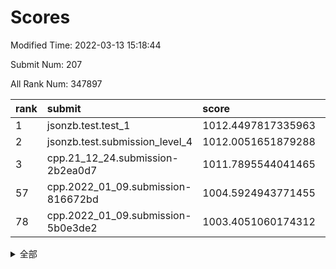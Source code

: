 # Scores

Modified Time: 2022-03-13 15:18:44

Submit Num: 207

All Rank Num: 347897

| rank |               submit               |       score        |       sigma        | pk_num |
| :--- | :--------------------------------- | :----------------- | :----------------- | :----- |
| 1    | jsonzb.test.test_1                 | 1012.4497817335963 | 0.8069573951859588 | 6721   |
| 2    | jsonzb.test.submission_level_4     | 1012.0051651879288 | 0.7970183081056224 | 6723   |
| 3    | cpp.21_12_24.submission-2b2ea0d7   | 1011.7895544041465 | 0.7749781290299469 | 6721   |
| 57   | cpp.2022_01_09.submission-816672bd | 1004.5924943771455 | 0.7144009213054501 | 6726   |
| 78   | cpp.2022_01_09.submission-5b0e3de2 | 1003.4051060174312 | 0.7223736580212337 | 6725   |


<details>
<summary>全部</summary>

| rank |                 submit                 |       score        |       sigma        | pk_num |
| :--- | :------------------------------------- | :----------------- | :----------------- | :----- |
| 1    | jsonzb.test.test_1                     | 1012.4497817335963 | 0.8069573951859588 | 6721   |
| 2    | jsonzb.test.submission_level_4         | 1012.0051651879288 | 0.7970183081056224 | 6723   |
| 3    | cpp.21_12_24.submission-2b2ea0d7       | 1011.7895544041465 | 0.7749781290299469 | 6721   |
| 4    | gobigger.level_3.submission_level_3_11 | 1011.1331008657581 | 0.750434975037612  | 6728   |
| 5    | gobigger.level_3.submission_level_3_22 | 1011.1132543521892 | 0.7570667504382249 | 6721   |
| 6    | gobigger.level_3.submission_level_3_6  | 1011.0918705231528 | 0.7951172030603921 | 6725   |
| 7    | gobigger.level_3.submission_level_3_34 | 1011.0876995600823 | 0.7842223172840266 | 6725   |
| 8    | gobigger.level_3.submission_level_3_15 | 1011.0677953581178 | 0.7509760837253476 | 6719   |
| 9    | gobigger.level_3.submission_level_3_16 | 1011.0598464287066 | 0.76080977085837   | 6725   |
| 10   | gobigger.level_3.submission_level_3_30 | 1010.8954794892509 | 0.7677399988200229 | 6722   |
| 11   | gobigger.level_3.submission_level_3_27 | 1010.7976486274302 | 0.7657698632440193 | 6724   |
| 12   | gobigger.level_3.submission_level_3_43 | 1010.728430355222  | 0.7421654714412729 | 6725   |
| 13   | gobigger.level_3.submission_level_3_4  | 1010.6777696337946 | 0.7786112397756267 | 6722   |
| 14   | gobigger.level_3.submission_level_3_48 | 1010.667241958901  | 0.765076876915184  | 6720   |
| 15   | gobigger.level_3.submission_level_3_13 | 1010.6184574127299 | 0.7742259821131146 | 6723   |
| 16   | gobigger.level_3.submission_level_3_20 | 1010.5878099772474 | 0.7695075271739568 | 6728   |
| 17   | gobigger.level_3.submission_level_3_0  | 1010.4800683022345 | 0.7692806437289899 | 6720   |
| 18   | gobigger.level_3.submission_level_3_33 | 1010.4659143104838 | 0.7886559582031477 | 6723   |
| 19   | gobigger.level_3.submission_level_3_28 | 1010.4334685075772 | 0.7689240584680401 | 6722   |
| 20   | gobigger.level_3.submission_level_3_46 | 1010.3396376746034 | 0.7410684063014511 | 6722   |
| 21   | gobigger.level_3.submission_level_3_19 | 1010.3381472392588 | 0.7540553137438203 | 6722   |
| 22   | gobigger.level_3.submission_level_3_44 | 1010.1518765159856 | 0.7645081725429465 | 6719   |
| 23   | gobigger.level_3.submission_level_3_40 | 1010.1095393742304 | 0.7536399610609087 | 6723   |
| 24   | gobigger.level_3.submission_level_3_26 | 1010.0848764196882 | 0.7724230232322266 | 6725   |
| 25   | gobigger.level_3.submission_level_3_7  | 1010.0500780373569 | 0.7528469460853914 | 6718   |
| 26   | gobigger.level_3.submission_level_3_9  | 1010.0483302183324 | 0.7678474434450927 | 6717   |
| 27   | gobigger.level_3.submission_level_3_42 | 1010.0063163590189 | 0.7514220308337148 | 6723   |
| 28   | gobigger.level_3.submission_level_3_39 | 1009.9758725913315 | 0.7725193728585689 | 6718   |
| 29   | gobigger.level_3.submission_level_3_3  | 1009.9588026931159 | 0.741236942230736  | 6723   |
| 30   | gobigger.level_3.submission_level_3_1  | 1009.936421415315  | 0.7381924712665658 | 6719   |
| 31   | gobigger.level_3.submission_level_3_49 | 1009.9111306567714 | 0.7436113482028882 | 6726   |
| 32   | gobigger.level_3.submission_level_3_41 | 1009.8855631327259 | 0.7567996124018218 | 6721   |
| 33   | gobigger.level_3.submission_level_3_12 | 1009.8741751361533 | 0.7676472129435524 | 6720   |
| 34   | gobigger.level_3.submission_level_3_38 | 1009.766611920415  | 0.7552140948892587 | 6720   |
| 35   | gobigger.level_3.submission_level_3_37 | 1009.7482405286249 | 0.7500469239822728 | 6721   |
| 36   | gobigger.level_3.submission_level_3_45 | 1009.6433009829336 | 0.7665518605730097 | 6724   |
| 37   | gobigger.level_3.submission_level_3_2  | 1009.6237408468064 | 0.7501505694798377 | 6726   |
| 38   | gobigger.level_3.submission_level_3_36 | 1009.6148841732135 | 0.7717837024556329 | 6723   |
| 39   | gobigger.level_3.submission_level_3_29 | 1009.614267488658  | 0.7466421458388537 | 6720   |
| 40   | gobigger.level_3.submission_level_3_21 | 1009.6086739972038 | 0.7556651158526906 | 6721   |
| 41   | gobigger.level_3.submission_level_3_14 | 1009.4600951729028 | 0.7544659323886123 | 6726   |
| 42   | gobigger.level_3.submission_level_3_10 | 1009.4598854367869 | 0.7468513855675069 | 6727   |
| 43   | gobigger.level_3.submission_level_3_47 | 1009.4141677419726 | 0.7518281279881239 | 6722   |
| 44   | gobigger.level_3.submission_level_3_24 | 1009.4034736289314 | 0.7395477599304747 | 6724   |
| 45   | gobigger.level_3.submission_level_3_8  | 1009.377691812088  | 0.7468139165486323 | 6723   |
| 46   | gobigger.level_3.submission_level_3_35 | 1009.3727971270259 | 0.7537440115843896 | 6724   |
| 47   | gobigger.level_3.submission_level_3_18 | 1009.3488093825049 | 0.7345723391153581 | 6726   |
| 48   | gobigger.level_3.submission_level_3_25 | 1009.3351752108381 | 0.7718038520132453 | 6721   |
| 49   | gobigger.level_3.submission_level_3_17 | 1009.1965758562156 | 0.7503509542525285 | 6725   |
| 50   | gobigger.level_3.submission_level_3_32 | 1008.8311472041016 | 0.7443770756116257 | 6718   |
| 51   | gobigger.level_3.submission_level_3_23 | 1008.7297666187663 | 0.7565605657209798 | 6725   |
| 52   | gobigger.level_3.submission_level_3_5  | 1008.4165058159064 | 0.754703249178985  | 6722   |
| 53   | gobigger.level_3.submission_level_3_31 | 1008.2330552771883 | 0.7421107250839281 | 6728   |
| 54   | gobigger.level_1.submission_level_1_36 | 1005.3430724450305 | 0.7298698270266525 | 6721   |
| 55   | gobigger.level_1.submission_level_1_18 | 1004.8603836373155 | 0.7292496397445942 | 6719   |
| 56   | gobigger.level_1.submission_level_1_21 | 1004.7212299053868 | 0.7237939750167702 | 6724   |
| 57   | cpp.2022_01_09.submission-816672bd     | 1004.5924943771455 | 0.7144009213054501 | 6726   |
| 58   | gobigger.level_1.submission_level_1_12 | 1004.525991217115  | 0.7232553195703985 | 6720   |
| 59   | gobigger.level_1.submission_level_1_7  | 1004.5166872026406 | 0.7226941186283186 | 6726   |
| 60   | gobigger.level_1.submission_level_1_49 | 1004.4302224441582 | 0.7166800736628447 | 6722   |
| 61   | gobigger.level_1.submission_level_1_2  | 1004.3109078574762 | 0.7086929781467347 | 6726   |
| 62   | gobigger.level_1.submission_level_1_16 | 1004.268460086154  | 0.7226240967841567 | 6723   |
| 63   | gobigger.level_1.submission_level_1_0  | 1004.2610521264752 | 0.7117092900159069 | 6728   |
| 64   | gobigger.level_1.submission_level_1_8  | 1004.1608487240863 | 0.7125270890473596 | 6721   |
| 65   | gobigger.level_1.submission_level_1_45 | 1004.1498159489498 | 0.7228679854071202 | 6723   |
| 66   | gobigger.level_1.submission_level_1_26 | 1004.1221995544912 | 0.7202664282502361 | 6726   |
| 67   | gobigger.level_1.submission_level_1_34 | 1004.0595508577743 | 0.7252295057350743 | 6722   |
| 68   | gobigger.level_1.submission_level_1_11 | 1004.0531681038897 | 0.7051116539759346 | 6727   |
| 69   | gobigger.level_1.submission_level_1_1  | 1004.0275833185003 | 0.7235519827400946 | 6725   |
| 70   | gobigger.level_1.submission_level_1_39 | 1003.9314385410945 | 0.7240060570831669 | 6723   |
| 71   | gobigger.level_1.submission_level_1_4  | 1003.9235161631816 | 0.7101549256763924 | 6717   |
| 72   | gobigger.level_1.submission_level_1_29 | 1003.8735893577799 | 0.7266121092538863 | 6720   |
| 73   | gobigger.level_1.submission_level_1_32 | 1003.7225136933596 | 0.7194790690717631 | 6720   |
| 74   | gobigger.level_1.submission_level_1_20 | 1003.686849996662  | 0.6999609436425908 | 6719   |
| 75   | gobigger.level_1.submission_level_1_31 | 1003.6626041647455 | 0.7117720972140152 | 6723   |
| 76   | gobigger.level_1.submission_level_1_17 | 1003.6082781963081 | 0.7103689056491345 | 6724   |
| 77   | gobigger.level_1.submission_level_1_28 | 1003.5733836432408 | 0.7085447517149224 | 6727   |
| 78   | cpp.2022_01_09.submission-5b0e3de2     | 1003.4051060174312 | 0.7223736580212337 | 6725   |
| 79   | gobigger.level_1.submission_level_1_9  | 1003.3596121545168 | 0.7234448061949287 | 6724   |
| 80   | gobigger.level_1.submission_level_1_40 | 1003.3143313004584 | 0.7172537915113744 | 6727   |
| 81   | gobigger.level_1.submission_level_1_43 | 1003.3063039469599 | 0.7208312789874771 | 6724   |
| 82   | gobigger.level_1.submission_level_1_41 | 1003.1709745325846 | 0.7105166757111743 | 6723   |
| 83   | gobigger.level_1.submission_level_1_48 | 1003.1340762432876 | 0.7151922195650082 | 6725   |
| 84   | gobigger.level_1.submission_level_1_5  | 1003.1177069511077 | 0.7190860137162397 | 6725   |
| 85   | gobigger.level_1.submission_level_1_13 | 1003.0619775451902 | 0.711399691402222  | 6721   |
| 86   | gobigger.level_1.submission_level_1_44 | 1003.060776366421  | 0.7185397998622831 | 6725   |
| 87   | gobigger.level_1.submission_level_1_23 | 1003.0422946226998 | 0.6999315586365451 | 6725   |
| 88   | gobigger.level_1.submission_level_1_46 | 1002.9990576529545 | 0.7048091094779427 | 6721   |
| 89   | gobigger.level_1.submission_level_1_15 | 1002.9594912244754 | 0.7060632703512144 | 6722   |
| 90   | gobigger.level_1.submission_level_1_22 | 1002.9212104551091 | 0.7188000680055071 | 6719   |
| 91   | gobigger.level_1.submission_level_1_6  | 1002.9050919223511 | 0.7092655728865649 | 6727   |
| 92   | gobigger.level_1.submission_level_1_33 | 1002.7533859031754 | 0.7014518247834143 | 6722   |
| 93   | gobigger.level_1.submission_level_1_24 | 1002.6586439617108 | 0.7221725319966038 | 6722   |
| 94   | gobigger.level_1.submission_level_1_35 | 1002.6413874353909 | 0.7228937422122876 | 6720   |
| 95   | gobigger.level_1.submission_level_1_19 | 1002.6015174055449 | 0.7162112962310133 | 6720   |
| 96   | gobigger.level_1.submission_level_1_38 | 1002.4648540798046 | 0.7117961567060267 | 6721   |
| 97   | gobigger.level_1.submission_level_1_25 | 1002.4337080957879 | 0.7140163781371555 | 6722   |
| 98   | gobigger.level_1.submission_level_1_47 | 1002.4096035120858 | 0.7202192060778979 | 6720   |
| 99   | gobigger.level_1.submission_level_1_3  | 1002.3109865334125 | 0.7253209459473118 | 6724   |
| 100  | gobigger.level_1.submission_level_1_10 | 1002.0266525965586 | 0.7076910051048277 | 6725   |
| 101  | gobigger.level_1.submission_level_1_42 | 1001.9949467770529 | 0.7015810769056435 | 6725   |
| 102  | gobigger.level_1.submission_level_1_27 | 1001.7843252607504 | 0.7172887795772445 | 6723   |
| 103  | gobigger.level_1.submission_level_1_37 | 1001.6769223298614 | 0.7040255952465899 | 6721   |
| 104  | gobigger.level_1.submission_level_1_30 | 1001.4950984465154 | 0.7126903282688648 | 6723   |
| 105  | gobigger.level_1.submission_level_1_14 | 1001.4281518763246 | 0.7222459503835901 | 6724   |
| 106  | gobigger.random.submission_random_23   | 997.184123761027   | 0.7059891452977984 | 6726   |
| 107  | gobigger.random.submission_random_45   | 997.1080568070248  | 0.7170674669837765 | 6721   |
| 108  | gobigger.random.submission_random_18   | 997.0197142093979  | 0.7045071375643717 | 6720   |
| 109  | gobigger.random.submission_random_29   | 996.8000344004781  | 0.7074229580163512 | 6723   |
| 110  | gobigger.random.submission_random_26   | 996.7886995502394  | 0.7152784492681132 | 6724   |
| 111  | gobigger.random.submission_random_15   | 996.6371287229643  | 0.7083631872450828 | 6719   |
| 112  | gobigger.random.submission_random_6    | 996.6028510638961  | 0.7229456698814948 | 6721   |
| 113  | gobigger.random.submission_random_14   | 996.5482301809094  | 0.7041501722796774 | 6719   |
| 114  | gobigger.random.submission_random_0    | 996.5236064378707  | 0.7162199372123883 | 6728   |
| 115  | gobigger.random.submission_random_10   | 996.5208731982814  | 0.7106280426553309 | 6720   |
| 116  | gobigger.random.submission_random_44   | 996.5192284176577  | 0.7143938203624635 | 6722   |
| 117  | gobigger.random.submission_random_2    | 996.5108604355675  | 0.7266879235858831 | 6726   |
| 118  | gobigger.random.submission_random_9    | 996.4706435997789  | 0.7010410250119726 | 6721   |
| 119  | gobigger.random.submission_random_24   | 996.3689058974577  | 0.710304288921164  | 6726   |
| 120  | gobigger.random.submission_random_37   | 996.3580436287349  | 0.6995592476549716 | 6724   |
| 121  | gobigger.random.submission_random_40   | 996.2868824551496  | 0.7103852789112702 | 6723   |
| 122  | gobigger.random.submission_random_25   | 996.2681642712978  | 0.7085434726841425 | 6725   |
| 123  | gobigger.random.submission_random_13   | 996.2620907286874  | 0.7209027334921704 | 6719   |
| 124  | gobigger.random.submission_random_28   | 996.2220511046509  | 0.7124739852558001 | 6724   |
| 125  | gobigger.random.submission_random_12   | 996.2084748973779  | 0.7051111258271411 | 6724   |
| 126  | gobigger.random.submission_random_36   | 996.1710654309035  | 0.7041290476806559 | 6727   |
| 127  | gobigger.random.submission_random_19   | 996.0863226633504  | 0.7072371781540346 | 6721   |
| 128  | gobigger.random.submission_random_3    | 996.0857019451486  | 0.7048416491059086 | 6720   |
| 129  | gobigger.random.submission_random_42   | 996.0829415692575  | 0.7068025631984872 | 6721   |
| 130  | gobigger.random.submission_random_38   | 996.0826094485169  | 0.716687944776411  | 6730   |
| 131  | gobigger.random.submission_random_11   | 996.0610825108929  | 0.711010130678106  | 6721   |
| 132  | gobigger.random.submission_random_21   | 996.0209544117652  | 0.7245470427326999 | 6722   |
| 133  | gobigger.random.submission_random_17   | 995.9849956892078  | 0.6971888681257997 | 6727   |
| 134  | gobigger.random.submission_random_27   | 995.9544764270178  | 0.7114055500022823 | 6722   |
| 135  | gobigger.random.submission_random_4    | 995.8955980845539  | 0.7131002461061342 | 6724   |
| 136  | gobigger.random.submission_random_39   | 995.8808298474089  | 0.7210745511565436 | 6723   |
| 137  | gobigger.random.submission_random_47   | 995.8511011470969  | 0.7225127104964655 | 6724   |
| 138  | gobigger.random.submission_random_1    | 995.8276009969941  | 0.7173723764209166 | 6723   |
| 139  | gobigger.random.submission_random_5    | 995.8047603567398  | 0.6946747739131268 | 6718   |
| 140  | gobigger.random.submission_random_31   | 995.7935132766046  | 0.7048873444574504 | 6719   |
| 141  | gobigger.random.submission_random_30   | 995.7488548070116  | 0.7075604259178638 | 6723   |
| 142  | gobigger.random.submission_random_32   | 995.6971388374549  | 0.7042222204575926 | 6724   |
| 143  | gobigger.random.submission_random_43   | 995.6811801345273  | 0.7107495358675494 | 6722   |
| 144  | gobigger.random.submission_random_49   | 995.6681482988623  | 0.7099404601600731 | 6720   |
| 145  | gobigger.random.submission_random_46   | 995.4602881575787  | 0.6946494836694348 | 6724   |
| 146  | gobigger.random.submission_random_20   | 995.3972632700228  | 0.7041754362672064 | 6726   |
| 147  | gobigger.random.submission_random_16   | 995.3345548131657  | 0.7020046340385616 | 6717   |
| 148  | gobigger.random.submission_random_41   | 995.2958960382765  | 0.7316914772959204 | 6722   |
| 149  | gobigger.random.submission_random_48   | 995.2889167327944  | 0.7175608340999649 | 6719   |
| 150  | gobigger.random.submission_random_35   | 995.1173403999156  | 0.7100365035590444 | 6726   |
| 151  | gobigger.random.submission_random_8    | 995.0138535962477  | 0.7208822223294299 | 6721   |
| 152  | gobigger.random.submission_random_34   | 994.9359934130458  | 0.7357551314062123 | 6726   |
| 153  | gobigger.random.submission_random_7    | 994.9036333847424  | 0.7114158679408739 | 6727   |
| 154  | gobigger.random.submission_random_33   | 994.7836890043029  | 0.7091554750527934 | 6721   |
| 155  | gobigger.level_2.submission_level_2_10 | 994.577484322339   | 0.7481281652610814 | 6722   |
| 156  | gobigger.random.submission_random_22   | 993.953644928414   | 0.7246179091883791 | 6727   |
| 157  | gobigger.level_2.submission_level_2_11 | 993.7427324233631  | 0.7409793361577377 | 6721   |
| 158  | gobigger.level_2.submission_level_2_45 | 993.6762013515369  | 0.7519346331865696 | 6723   |
| 159  | gobigger.level_2.submission_level_2_46 | 993.603080517531   | 0.7327046481338708 | 6723   |
| 160  | gobigger.level_2.submission_level_2_5  | 993.527730854761   | 0.7400268442677241 | 6725   |
| 161  | gobigger.level_2.submission_level_2_48 | 993.3794112702975  | 0.7288279488761634 | 6717   |
| 162  | gobigger.level_2.submission_level_2_25 | 993.2355674905617  | 0.7415949597506883 | 6725   |
| 163  | gobigger.level_2.submission_level_2_40 | 993.2118722411142  | 0.7355712490096338 | 6722   |
| 164  | gobigger.level_2.submission_level_2_38 | 993.0518889161912  | 0.7294472205546295 | 6728   |
| 165  | gobigger.level_2.submission_level_2_8  | 993.0198053057898  | 0.7413873996467066 | 6725   |
| 166  | gobigger.level_2.submission_level_2_21 | 993.0183569289896  | 0.7352629894192981 | 6726   |
| 167  | gobigger.level_2.submission_level_2_4  | 992.9525801662871  | 0.7372955725953155 | 6722   |
| 168  | gobigger.level_2.submission_level_2_16 | 992.9260353385098  | 0.7290980373340873 | 6727   |
| 169  | gobigger.level_2.submission_level_2_28 | 992.9223636191875  | 0.7274986389559714 | 6717   |
| 170  | gobigger.level_2.submission_level_2_9  | 992.7236642509597  | 0.7423560363297219 | 6722   |
| 171  | gobigger.level_2.submission_level_2_22 | 992.6434291629384  | 0.7374437728084249 | 6724   |
| 172  | gobigger.level_2.submission_level_2_37 | 992.6270107479947  | 0.7349896812819543 | 6722   |
| 173  | gobigger.level_2.submission_level_2_34 | 992.5417438572716  | 0.7394113565229531 | 6719   |
| 174  | gobigger.level_2.submission_level_2_33 | 992.5414077814385  | 0.7526746021076403 | 6716   |
| 175  | gobigger.level_2.submission_level_2_43 | 992.5212478294853  | 0.7407478055349412 | 6721   |
| 176  | gobigger.level_2.submission_level_2_35 | 992.4506050767834  | 0.7607311729640558 | 6723   |
| 177  | gobigger.level_2.submission_level_2_14 | 992.3686504035148  | 0.7552727314711086 | 6728   |
| 178  | gobigger.level_2.submission_level_2_42 | 992.2861799795484  | 0.745267719679502  | 6720   |
| 179  | gobigger.level_2.submission_level_2_2  | 992.2603823279518  | 0.7373584669656585 | 6720   |
| 180  | gobigger.level_2.submission_level_2_26 | 992.1533235654186  | 0.7387026477812008 | 6720   |
| 181  | gobigger.level_2.submission_level_2_41 | 992.1530517034678  | 0.7543537647878628 | 6725   |
| 182  | gobigger.level_2.submission_level_2_3  | 992.1180883907922  | 0.7525802885697361 | 6724   |
| 183  | gobigger.level_2.submission_level_2_24 | 992.0810013347566  | 0.7543675620887832 | 6725   |
| 184  | gobigger.level_2.submission_level_2_0  | 992.0207969768588  | 0.7335794788009184 | 6723   |
| 185  | gobigger.level_2.submission_level_2_31 | 992.0124589690357  | 0.7346846348198126 | 6720   |
| 186  | gobigger.level_2.submission_level_2_12 | 991.9864856962291  | 0.7602865634226827 | 6726   |
| 187  | gobigger.level_2.submission_level_2_32 | 991.9598968011225  | 0.7240745850309743 | 6725   |
| 188  | gobigger.level_2.submission_level_2_23 | 991.9499234256771  | 0.7618477280411661 | 6720   |
| 189  | gobigger.level_2.submission_level_2_6  | 991.8481363852686  | 0.7576557876026858 | 6720   |
| 190  | gobigger.level_2.submission_level_2_17 | 991.8037169383977  | 0.7338444024954863 | 6723   |
| 191  | gobigger.level_2.submission_level_2_15 | 991.774015299017   | 0.7518596988079198 | 6721   |
| 192  | gobigger.level_2.submission_level_2_19 | 991.6447475889662  | 0.7526228625381863 | 6728   |
| 193  | gobigger.level_2.submission_level_2_7  | 991.4010439850481  | 0.7461025511367059 | 6723   |
| 194  | gobigger.level_2.submission_level_2_49 | 991.3477564960457  | 0.7595564170393047 | 6724   |
| 195  | gobigger.level_2.submission_level_2_39 | 990.9445207070667  | 0.7517618949615537 | 6720   |
| 196  | gobigger.level_2.submission_level_2_47 | 990.8889932730517  | 0.7481075296447728 | 6722   |
| 197  | gobigger.level_2.submission_level_2_1  | 990.825137651673   | 0.7694339146453547 | 6724   |
| 198  | gobigger.level_2.submission_level_2_18 | 990.8056347944334  | 0.7615755060737402 | 6722   |
| 199  | gobigger.level_2.submission_level_2_13 | 990.8049916698352  | 0.7687458065983429 | 6720   |
| 200  | gobigger.level_2.submission_level_2_29 | 990.7142918131927  | 0.7728723119363688 | 6718   |
| 201  | gobigger.level_2.submission_level_2_30 | 990.5706002921091  | 0.7581750235315953 | 6719   |
| 202  | gobigger.level_2.submission_level_2_36 | 990.5404696889258  | 0.7676680225899501 | 6716   |
| 203  | gobigger.level_2.submission_level_2_27 | 989.9267752813394  | 0.7854307842661539 | 6719   |
| 204  | gobigger.level_2.submission_level_2_44 | 989.843636758298   | 0.7753606778296097 | 6721   |
| 205  | gobigger.level_2.submission_level_2_20 | 989.5945850107515  | 0.7833141803350353 | 6717   |
| 206  | gobigger.none.submission_none_1        | 976.309170361047   | 1.4144519250540388 | 6724   |
| 207  | gobigger.none.submission_none_0        | 975.766415879912   | 1.5081220356968603 | 6726   |

</details>